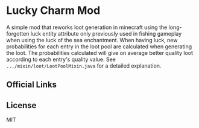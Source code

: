 # Lucky Charm Mod

A simple mod that reworks loot generation in minecraft using the long-forgotten luck entity attribute
only previously used in fishing gameplay when using the luck of the sea enchantment. When having
luck, new probabilities for each entry in the loot pool are calculated when generating the loot. The
probabilities calculated will give on average better quality loot according to each entry's quality
value. See `.../mixin/loot/LootPoolMixin.java` for a detailed explanation.

## Official Links



## License

MIT
